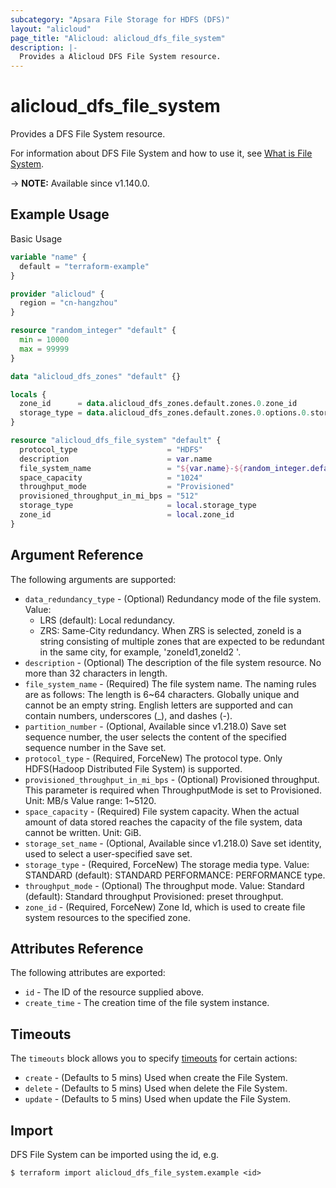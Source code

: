 ```yaml
---
subcategory: "Apsara File Storage for HDFS (DFS)"
layout: "alicloud"
page_title: "Alicloud: alicloud_dfs_file_system"
description: |-
  Provides a Alicloud DFS File System resource.
---
```


# alicloud_dfs_file_system

Provides a DFS File System resource. 

For information about DFS File System and how to use it, see [What is File System](https://www.alibabacloud.com/help/en/aibaba-cloud-storage-services/latest/apsara-file-storage-for-hdfs).

-> **NOTE:** Available since v1.140.0.

## Example Usage

Basic Usage

```terraform
variable "name" {
  default = "terraform-example"
}

provider "alicloud" {
  region = "cn-hangzhou"
}

resource "random_integer" "default" {
  min = 10000
  max = 99999
}

data "alicloud_dfs_zones" "default" {}

locals {
  zone_id      = data.alicloud_dfs_zones.default.zones.0.zone_id
  storage_type = data.alicloud_dfs_zones.default.zones.0.options.0.storage_type
}

resource "alicloud_dfs_file_system" "default" {
  protocol_type                    = "HDFS"
  description                      = var.name
  file_system_name                 = "${var.name}-${random_integer.default.result}"
  space_capacity                   = "1024"
  throughput_mode                  = "Provisioned"
  provisioned_throughput_in_mi_bps = "512"
  storage_type                     = local.storage_type
  zone_id                          = local.zone_id
}
```

## Argument Reference

The following arguments are supported:
* `data_redundancy_type` - (Optional) Redundancy mode of the file system. Value:
  - LRS (default): Local redundancy.
  - ZRS: Same-City redundancy. When ZRS is selected, zoneId is a string consisting of multiple zones that are expected to be redundant in the same city, for example,  'zoneId1,zoneId2 '.
* `description` - (Optional) The description of the file system resource. No more than 32 characters in length.
* `file_system_name` - (Required) The file system name. The naming rules are as follows: The length is 6~64 characters. Globally unique and cannot be an empty string. English letters are supported and can contain numbers, underscores (_), and dashes (-).
* `partition_number` - (Optional, Available since v1.218.0) Save set sequence number, the user selects the content of the specified sequence number in the Save set.
* `protocol_type` - (Required, ForceNew) The protocol type.  Only HDFS(Hadoop Distributed File System) is supported.
* `provisioned_throughput_in_mi_bps` - (Optional) Provisioned throughput. This parameter is required when ThroughputMode is set to Provisioned. Unit: MB/s Value range: 1~5120.
* `space_capacity` - (Required) File system capacity.  When the actual amount of data stored reaches the capacity of the file system, data cannot be written.  Unit: GiB.
* `storage_set_name` - (Optional, Available since v1.218.0) Save set identity, used to select a user-specified save set.
* `storage_type` - (Required, ForceNew) The storage media type. Value: STANDARD (default): STANDARD PERFORMANCE: PERFORMANCE type.
* `throughput_mode` - (Optional) The throughput mode. Value: Standard (default): Standard throughput Provisioned: preset throughput.
* `zone_id` - (Required, ForceNew) Zone Id, which is used to create file system resources to the specified zone.

## Attributes Reference

The following attributes are exported:
* `id` - The ID of the resource supplied above.
* `create_time` - The creation time of the file system instance.

## Timeouts

The `timeouts` block allows you to specify [timeouts](https://www.terraform.io/docs/configuration-0-11/resources.html#timeouts) for certain actions:
* `create` - (Defaults to 5 mins) Used when create the File System.
* `delete` - (Defaults to 5 mins) Used when delete the File System.
* `update` - (Defaults to 5 mins) Used when update the File System.

## Import

DFS File System can be imported using the id, e.g.

```shell
$ terraform import alicloud_dfs_file_system.example <id>
```